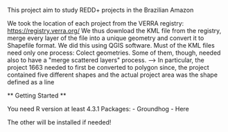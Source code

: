 This project aim to study REDD+ projects in the Brazilian Amazon


We took the location of each project from the VERRA registry: https://registry.verra.org/
We thus download the KML file from the registry, merge every layer of the file into a unique geometry
and convert it to Shapefile format. We did this using QGIS software. Must of the KML files need only
one process: Colect geometries. Some of them, though, needed also to have a "merge scattered layers"
process.
--> In particular, the project 1663 needed to first be converted to polygon since, the project
contained five different shapes and the actual project area was the shape defined as a line


** Getting Started ** 

You need R version at least 4.3.1
Packages:
	- Groundhog
	- Here

The other will be installed if needed!

